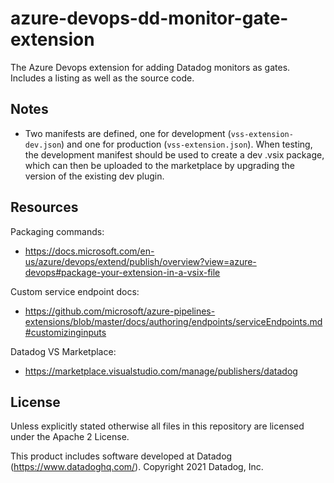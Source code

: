 # azure-devops-dd-monitor-gate-extension

The Azure Devops extension for adding Datadog monitors as gates. Includes a
listing as well as the source code.

## Notes

- Two manifests are defined, one for development (`vss-extension-dev.json`) and
  one for production (`vss-extension.json`). When testing, the development
  manifest should be used to create a dev .vsix package, which can then be
  uploaded to the marketplace by upgrading the version of the existing dev
  plugin.

## Resources

Packaging commands:
- https://docs.microsoft.com/en-us/azure/devops/extend/publish/overview?view=azure-devops#package-your-extension-in-a-vsix-file

Custom service endpoint docs:
- https://github.com/microsoft/azure-pipelines-extensions/blob/master/docs/authoring/endpoints/serviceEndpoints.md#customizinginputs

Datadog VS Marketplace:
- https://marketplace.visualstudio.com/manage/publishers/datadog

## License

Unless explicitly stated otherwise all files in this repository are licensed
under the Apache 2 License.

This product includes software developed at Datadog
(https://www.datadoghq.com/). Copyright 2021 Datadog, Inc.

